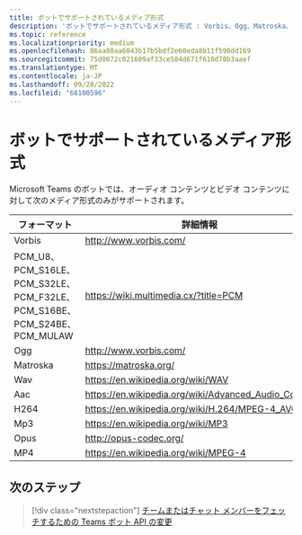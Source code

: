 ```yaml
---
title: ボットでサポートされているメディア形式
description: 'ボットでサポートされているメディア形式 : Vorbis、Ogg、Matroska、WAV、AAC、H264、MP3、Opus、MP4、PCM_U8、PCM_S16LE、PCM_S32LE、PCM_F32LE、PCM_S16BE、PCM_S24BE、PCM_MULAW'
ms.topic: reference
ms.localizationpriority: medium
ms.openlocfilehash: 86aa80aa6043b17b5bdf2e60eda8b11f590dd169
ms.sourcegitcommit: 75d0072c021609af33ce584d671f610d78b3aaef
ms.translationtype: MT
ms.contentlocale: ja-JP
ms.lasthandoff: 09/28/2022
ms.locfileid: "68100596"
---
```

# <a name="supported-media-formats-for-bots"></a>ボットでサポートされているメディア形式

Microsoft Teams のボットでは、オーディオ コンテンツとビデオ コンテンツに対して次のメディア形式のみがサポートされます。

| フォーマット | 詳細情報 |
| --- | --- |
| Vorbis | http://www.vorbis.com/ |
| PCM_U8、PCM_S16LE、PCM_S32LE、PCM_F32LE、PCM_S16BE、PCM_S24BE、PCM_MULAW | https://wiki.multimedia.cx/?title=PCM |
| Ogg | http://www.vorbis.com/ |
| Matroska | https://matroska.org/ |
| Wav | https://en.wikipedia.org/wiki/WAV |
| Aac | https://en.wikipedia.org/wiki/Advanced_Audio_Coding |
| H264 | https://en.wikipedia.org/wiki/H.264/MPEG-4_AVC |
| Mp3 | https://en.wikipedia.org/wiki/MP3 |
| Opus | http://opus-codec.org/ |
| MP4 | https://en.wikipedia.org/wiki/MPEG-4 |

## <a name="next-step"></a>次のステップ

> [!div class="nextstepaction"]
> [チームまたはチャット メンバーをフェッチするための Teams ボット API の変更](~/resources/team-chat-member-api-changes.md)
